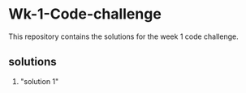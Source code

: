 # Wk-1-Code-challenge
This repository contains the solutions for the week 1 code challenge.

## solutions
1. "solution 1"

